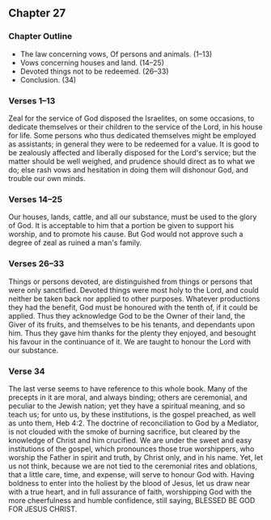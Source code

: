 ## Chapter 27

### Chapter Outline

- The law concerning vows, Of persons and animals. (1–13)
- Vows concerning houses and land. (14–25)
- Devoted things not to be redeemed. (26–33)
- Conclusion. (34)

### Verses 1–13

Zeal for the service of God disposed the Israelites, on some occasions, to dedicate themselves or their children to the service of the Lord, in his house for life. Some persons who thus dedicated themselves might be employed as assistants; in general they were to be redeemed for a value. It is good to be zealously affected and liberally disposed for the Lord's service; but the matter should be well weighed, and prudence should direct as to what we do; else rash vows and hesitation in doing them will dishonour God, and trouble our own minds.

### Verses 14–25

Our houses, lands, cattle, and all our substance, must be used to the glory of God. It is acceptable to him that a portion be given to support his worship, and to promote his cause. But God would not approve such a degree of zeal as ruined a man's family.

### Verses 26–33

Things or persons devoted, are distinguished from things or persons that were only sanctified. Devoted things were most holy to the Lord, and could neither be taken back nor applied to other purposes. Whatever productions they had the benefit, God must be honoured with the tenth of, if it could be applied. Thus they acknowledge God to be the Owner of their land, the Giver of its fruits, and themselves to be his tenants, and dependants upon him. Thus they gave him thanks for the plenty they enjoyed, and besought his favour in the continuance of it. We are taught to honour the Lord with our substance.

### Verse 34

The last verse seems to have reference to this whole book. Many of the precepts in it are moral, and always binding; others are ceremonial, and peculiar to the Jewish nation; yet they have a spiritual meaning, and so teach us; for unto us, by these institutions, is the gospel preached, as well as unto them, Heb 4:2. The doctrine of reconciliation to God by a Mediator, is not clouded with the smoke of burning sacrifice, but cleared by the knowledge of Christ and him crucified. We are under the sweet and easy institutions of the gospel, which pronounces those true worshippers, who worship the Father in spirit and truth, by Christ only, and in his name. Yet, let us not think, because we are not tied to the ceremonial rites and oblations, that a little care, time, and expense, will serve to honour God with. Having boldness to enter into the holiest by the blood of Jesus, let us draw near with a true heart, and in full assurance of faith, worshipping God with the more cheerfulness and humble confidence, still saying, BLESSED BE GOD FOR JESUS CHRIST.

